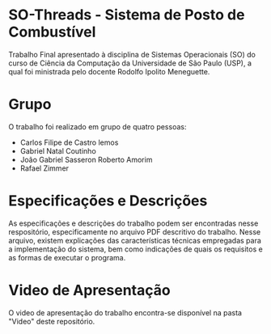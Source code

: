 # SO-Threads - Sistema de Posto de Combustível
Trabalho Final apresentado à disciplina de Sistemas Operacionais (SO) do curso de Ciência da Computação da Universidade de São Paulo (USP), a qual foi ministrada pelo docente Rodolfo Ipolito Meneguette. 

# Grupo
O trabalho foi realizado em grupo de quatro pessoas:
* Carlos Filipe de Castro lemos
* Gabriel Natal Coutinho
* João Gabriel Sasseron Roberto Amorim
* Rafael Zimmer

# Especificações e Descrições
As especificações e descrições do trabalho podem ser encontradas nesse respositório, especificamente no arquivo PDF descritivo do trabalho. Nesse arquivo, existem explicações das características técnicas empregadas para a implementação do sistema, bem como indicações de quais os requisitos e as formas de executar o programa.

# Video de Apresentação
O video de apresentação do trabalho encontra-se disponível na pasta "Video" deste repositório.
